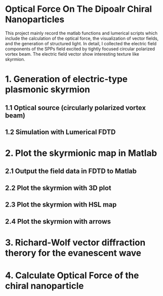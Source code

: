 # Optical Force On The Dipoalr Chiral Nanoparticles
This project mainly record the matlab functions and lumerical scripts which include the calculation of the optical force, the visualization of vector fields, and the generation of structured light.
In detail, I collected the electric field components of the SPPs field excited by tightly focused circular polarized vortex beam. The electric field vector show interesting texture like skyrmion.

# 1. Generation of electric-type plasmonic skyrmion
## 1.1 Optical source (circularly polarized vortex beam)
## 1.2 Simulation with Lumerical FDTD

# 2. Plot the skyrmionic map in Matlab
## 2.1 Output the field data in FDTD to Matlab
## 2.2 Plot the skyrmion with 3D plot
## 2.3 Plot the skyrmion with HSL map
## 2.4 Plot the skyrmion with arrows

# 3. Richard-Wolf vector diffraction therory for the evanescent wave

# 4. Calculate Optical Force of the chiral nanoparticle

